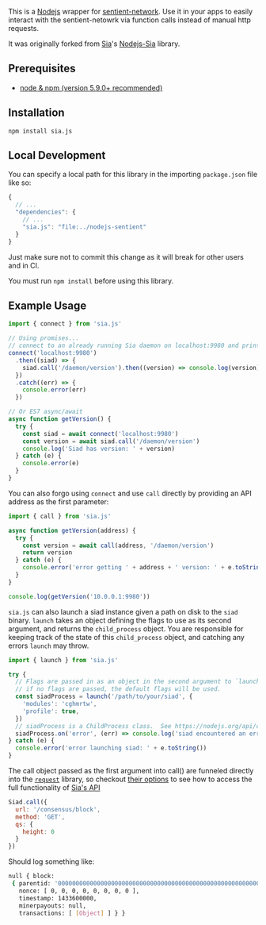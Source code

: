 This is a [Nodejs](https://nodejs.org/) wrapper for
[sentient-network](https://github.com/consensus-ai/sentient-network). Use it in your apps to easily
interact with the sentient-netowrk via function calls instead of manual http
requests.

It was originally forked from [Sia](https://github.com/NebulousLabs/Sia)'s [Nodejs-Sia](https://github.com/NebulousLabs/Nodejs-Sia) library.

## Prerequisites

- [node & npm (version 5.9.0+ recommended)](https://nodejs.org/download/)

## Installation

```
npm install sia.js
```

## Local Development
You can specify a local path for this library in the importing `package.json` file like so:
```js
{
  // ...
  "dependencies": {
    // ...
    "sia.js": "file:../nodejs-sentient"
  }
}
```

Just make sure not to commit this change as it will break for other users and in CI.

You must run `npm install` before using this library.

## Example Usage

```js
import { connect } from 'sia.js'

// Using promises...
// connect to an already running Sia daemon on localhost:9980 and print its version
connect('localhost:9980')
  .then((siad) => {
    siad.call('/daemon/version').then((version) => console.log(version))
  })
  .catch((err) => {
    console.error(err)
  })

// Or ES7 async/await
async function getVersion() {
  try {
    const siad = await connect('localhost:9980')
    const version = await siad.call('/daemon/version')
    console.log('Siad has version: ' + version)
  } catch (e) {
    console.error(e)
  }
}

```
You can also forgo using `connect` and use `call` directly by providing an API address as the first parameter:

```js
import { call } from 'sia.js'

async function getVersion(address) {
  try {
    const version = await call(address, '/daemon/version')
    return version
  } catch (e) {
    console.error('error getting ' + address + ' version: ' + e.toString())
  }
}

console.log(getVersion('10.0.0.1:9980'))
```

`sia.js` can also launch a siad instance given a path on disk to the `siad` binary.  `launch` takes an object defining the flags to use as its second argument, and returns the `child_process` object.  You are responsible for keeping track of the state of this `child_process` object, and catching any errors `launch` may throw.

```js
import { launch } from 'sia.js'

try {
  // Flags are passed in as an object in the second argument to `launch`.
  // if no flags are passed, the default flags will be used.
  const siadProcess = launch('/path/to/your/siad', {
    'modules': 'cghmrtw',
    'profile': true,
  })
  // siadProcess is a ChildProcess class.  See https://nodejs.org/api/child_process.html#child_process_class_childprocess for more information on what you can do with it.
  siadProcess.on('error', (err) => console.log('siad encountered an error ' + err))
} catch (e) {
  console.error('error launching siad: ' + e.toString())
}
```

The call object passed as the first argument into call() are funneled directly
into the [`request`](https://github.com/request/request) library, so checkout
[their options](https://github.com/request/request#requestoptions-callback) to
see how to access the full functionality of [Sia's
API](https://github.com/NebulousLabs/Sia/blob/master/doc/API.md)

```js
Siad.call({
  url: '/consensus/block',
  method: 'GET',
  qs: {
    height: 0
  }
})
```

Should log something like:

```bash
null { block:
 { parentid: '0000000000000000000000000000000000000000000000000000000000000000',
   nonce: [ 0, 0, 0, 0, 0, 0, 0, 0 ],
   timestamp: 1433600000,
   minerpayouts: null,
   transactions: [ [Object] ] } }
```
